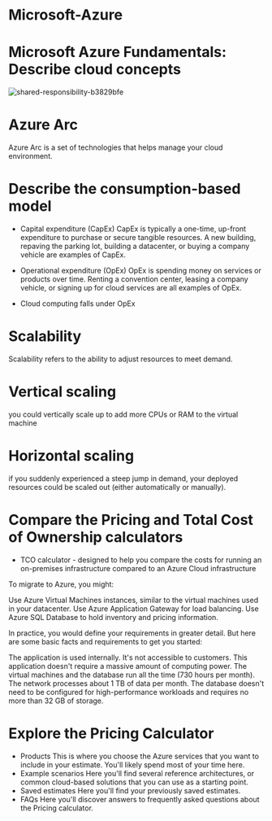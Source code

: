 # Microsoft-Azure
# Microsoft Azure Fundamentals: Describe cloud concepts
![shared-responsibility-b3829bfe](https://github.com/user-attachments/assets/e7f44629-09f5-4671-aa3e-557d4b7aed19)

# Azure Arc
Azure Arc is a set of technologies that helps manage your cloud environment.

# Describe the consumption-based model

*  Capital expenditure (CapEx) 
CapEx is typically a one-time, up-front expenditure to purchase or secure tangible resources. A new building, repaving the parking lot, building a datacenter, or buying a company vehicle are examples of CapEx.

*  Operational expenditure (OpEx) 
 OpEx is spending money on services or products over time. Renting a convention center, leasing a company vehicle, or signing up for cloud services are all examples of OpEx.

* Cloud computing falls under OpEx

# Scalability
 Scalability refers to the ability to adjust resources to meet demand.
 
# Vertical scaling
you could vertically scale up to add more CPUs or RAM to the virtual machine

# Horizontal scaling
 if you suddenly experienced a steep jump in demand, your deployed resources could be scaled out (either automatically or manually). 

# Compare the Pricing and Total Cost of Ownership calculators

* TCO calculator -  designed to help you compare the costs for running an on-premises infrastructure compared to an Azure Cloud infrastructure

To migrate to Azure, you might:

Use Azure Virtual Machines instances, similar to the virtual machines used in your datacenter.
Use Azure Application Gateway for load balancing.
Use Azure SQL Database to hold inventory and pricing information.

In practice, you would define your requirements in greater detail. But here are some basic facts and requirements to get you started:

The application is used internally. It's not accessible to customers.
This application doesn't require a massive amount of computing power.
The virtual machines and the database run all the time (730 hours per month).
The network processes about 1 TB of data per month.
The database doesn't need to be configured for high-performance workloads and requires no more than 32 GB of storage.

# Explore the Pricing Calculator
* Products This is where you choose the Azure services that you want to include in your estimate. You'll likely spend most of your time here.
* Example scenarios Here you'll find several reference architectures, or common cloud-based solutions that you can use as a starting point.
* Saved estimates Here you'll find your previously saved estimates.
* FAQs Here you'll discover answers to frequently asked questions about the Pricing calculator.
